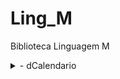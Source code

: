 # Ling_M
Biblioteca Linguagem M

<details>
    <summary> - dCalendario </summary>
<p> -------------------------------------------------------------------------------------------------------------------------------
<p> Script.....: Criação Tabela Calendário
<p> Autor......: Wanderlei Hüttel - Contato: https://www.linkedin.com/in/wanderleihuttel / https://github.com/wanderleihuttel/powerbi
<p> Alterações.: Rogerio Tonini - https://www.linkedin.com/in/rogerio-tonini / https://github.com/RogerioTonini
<p> ----------------------------------------------------------------------------------------------------------------------------------
<p> Referências :
<p> - Literatura Estudos:
<p>     Alison Pezzott...: https://www.youtube.com/@fluentebi
<p>     Benito Savastano.: https://www.youtube.com/watch?v=Y6E-zZjg7y8&t=104s&ab_channel=Jo%C3%A3oBenitoSavastano
<p>     Joviano Silveira.: https://joviano.com/blog/ / https://cursos.joviano.com/m/courses
<p>     XPERIUN..........: https://app.xperiun.com/entrar
<p> - Literatura histórica / técnica:
<p>     UFRGS.....: https://www.inf.ufrgs.br/~cabral/Pascoa.html
<p>     Wikipedia.: https://pt.wikipedia.org/wiki/C%C3%A1lculo_da_P%C3%A1scoa#:~:text=A%20P%C3%A1scoa%20%C3%A9%20celebrada%20no,do%20m%C3%AAs%20lunar%20de%20Nissan.
<p> ----------------------------------------------------------------------------------------------------------------------------------
<p> Informações diversas :
<p> - Cálculo Feriados Móveis - Referências:
<p>     Fórmula EXCEL: ARRED( DATA( A1; 4; 1 ) / 7 + MOD( 19 * MOD( A1; 19 ) - 7; 30 ) * 14%; 0 ) * 7 - 6 
<p> - Ordenar no Modelo Semântico
<p>     Coluna: DiaSem_Letra    ordenarda pela coluna:  DiaSem_Num
<p>     Coluna: MesNomeAbrv_Ano ordenarda pela coluna:  AnoMes_Num
<p>     Coluna: MesNomeExt_Ano  ordenarda pela coluna:  AnoMes_Num
<p> ----------------------------------------------------------------------------------------------------------------------------------
<p> Alterações:
<p> 16/10/2020 - Adequação de nome de colunas
<p> 10/01/2021 - Criação da coluna MesesDecorridos - Demonstrar qtde de meses decorridos entre a data atual e a mais antiga.
<p> 01/12/2024 - Script refatorado: 
<p>             1 - Inclusão das colunas: DiasDecorridos, Quadrimestre, Feriados e Dia no Ano Anterior,
<p>             2 - Atualização da documentação no script
<p>             3 - Adequação do tamanho (bits) das colunas tipo Int.
<p> ----------------------------------------------------------------------------------------------------------------------------------
</details>